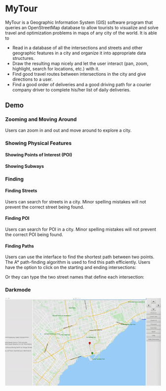 # MyTour
MyTour is a Geographic Information System (GIS) software program that queries an OpenStreetMap database to allow tourists to visualize and solve travel and optimization problems in maps of any city of the world. It is able to

- Read in a database of all the intersections and streets and other geographic features in a city and organize it into appropriate data structures.
- Draw the resulting map nicely and let the user interact (pan, zoom, highlight, search for locations, etc.) with it.
- Find good travel routes between intersections in the city and give directions to a user.
- Find a good order of deliveries and a good driving path for a courier company driver to complete
his/her list of daily deliveries.

## Demo
### Zooming and Moving Around
Users can zoom in and out and move around to explore a city.

### Showing Physical Features
#### Showing Points of Interest (POI)

#### Showing Subways

### Finding
#### Finding Streets
Users can search for streets in a city. Minor spelling mistakes will not prevent the correct street being found.

#### Finding POI
Users can search for POI in a city. Minor spelling mistakes will not prevent the correct POI being found.

#### Finding Paths
Users can use the interface to find the shortest path between two points. The A* path-finding algorithm is used to find this path efficiently. Users have the option to click on the starting and ending intersections:

Or they can type the two street names that define each intersection:

### Darkmode

![MyTour Demo](demo/darkmode.gif)





